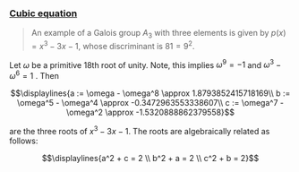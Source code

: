 ### [Cubic equation](https://en.wikipedia.org/wiki/Cubic_equation)

> An example of a Galois group $A_3$ with three elements is given by $p(x) = x^3 − 3x − 1$, whose discriminant is $81 = 9^2$.

Let $\omega$ be a primitive 18th root of unity.
Note, this implies $\omega^9 = -1$
and
$\omega^3 - \omega^6 = 1$
. Then

$$\displaylines{a := \omega - \omega^8 \approx 1.8793852415718169\\
b := \omega^5 - \omega^4 \approx -0.3472963553338607\\
c := \omega^7 - \omega^2 \approx -1.5320888862379558}$$

are the three roots of $x^3 − 3x − 1$. The roots are algebraically related as follows:

$$\displaylines{a^2 + c = 2 \\
b^2 + a = 2 \\
c^2 + b = 2}$$
